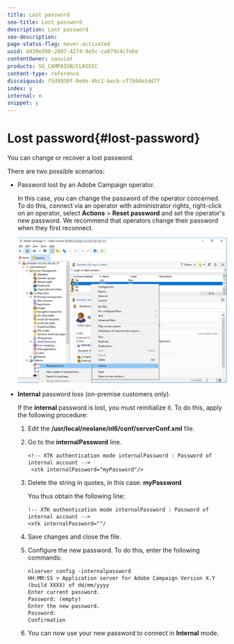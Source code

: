 ```yaml
---
title: Lost password
seo-title: Lost password
description: Lost password
seo-description: 
page-status-flag: never-activated
uuid: d430ed98-2887-4274-9e5c-ca879c4c7ebe
contentOwner: sauviat
products: SG_CAMPAIGN/CLASSIC
content-type: reference
discoiquuid: f5d9930f-0e9e-4bc1-becb-cf7b94e5dd7f
index: y
internal: n
snippet: y
---
```


# Lost password{#lost-password}

 You can change or recover a lost password.

There are two possible scenarios:

* Password lost by an Adobe Campaign operator.

  In this case, you can change the password of the operator concerned. To do this, connect via an operator with administrator rights, right-click on an operator, select **Actions** > **Reset password** and set the operator's new password. We recommend that operators change their password when they first reconnect.

  ![](assets/operator-passwd.png)

* **Internal** password loss (on-premise customers only).

  If the **internal** password is lost, you must reinitialize it. To do this, apply the following procedure:

    1. Edit the **/usr/local/neolane/nl6/conf/serverConf.xml** file.
    1. Go to the **internalPassword** line.

       ```    
       <!-- XTK authentication mode internalPassword : Password of internal account -->
        <xtk internalPassword="myPassword"/>
       ```

    1. Delete the string in quotes, in this case: **myPassword**

       You thus obtain the following line:

       ```    
       !-- XTK authentication mode internalPassword : Password of internal account -->
       <xtk internalPassword=""/
       ```

    1. Save changes and close the file.
    1. Configure the new password. To do this, enter the following commands:

       ```    
       nlserver config -internalpassword
       HH:MM:SS > Application server for Adobe Campaign Version X.Y (build XXXX) of dd/mm/yyyy
       Enter current password.
       Password: (empty)
       Enter the new password.
       Password: 
       Confirmation 
       ```

    1. You can now use your new password to connect in **Internal** mode.

